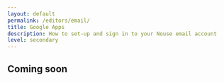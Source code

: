 ```yaml
---
layout: default
permalink: /editors/email/
title: Google Apps
description: How to set-up and sign in to your Nouse email account
level: secondary
---
```


## Coming soon

